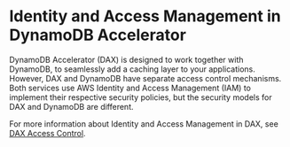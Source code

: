 # Identity and Access Management in DynamoDB Accelerator<a name="DAXIAM"></a>

DynamoDB Accelerator \(DAX\) is designed to work together with DynamoDB, to seamlessly add a caching layer to your applications\. However, DAX and DynamoDB have separate access control mechanisms\. Both services use AWS Identity and Access Management \(IAM\) to implement their respective security policies, but the security models for DAX and DynamoDB are different\.

For more information about Identity and Access Management in DAX, see [DAX Access Control](DAX.access-control.md)\.